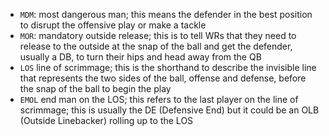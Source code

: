 - `MDM`: most dangerous man; this means the defender in the best position to disrupt the offensive play or make a tackle
- `MOR`: mandatory outside release; this is to tell WRs that they need to release to the outside at the snap of the ball and get the defender, usually a DB, to turn their hips and head away from the QB
- `LOS` line of scrimmage; this is the shorthand to describe the invisible line that represents the two sides of the ball, offense and defense, before the snap of the ball to begin the play
- `EMOL` end man on the LOS; this refers to the last player on the line of scrimmage; this is usually the DE (Defensive End) but it could be an OLB (Outside Linebacker) rolling up to the LOS